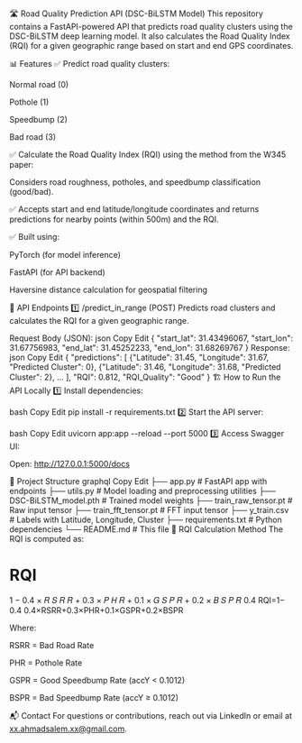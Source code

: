 🛣️ Road Quality Prediction API (DSC-BiLSTM Model)
This repository contains a FastAPI-powered API that predicts road quality clusters using the DSC-BiLSTM deep learning model.
It also calculates the Road Quality Index (RQI) for a given geographic range based on start and end GPS coordinates.

📊 Features
✅ Predict road quality clusters:

Normal road (0)

Pothole (1)

Speedbump (2)

Bad road (3)

✅ Calculate the Road Quality Index (RQI) using the method from the W345 paper:

Considers road roughness, potholes, and speedbump classification (good/bad).

✅ Accepts start and end latitude/longitude coordinates and returns predictions for nearby points (within 500m) and the RQI.

✅ Built using:

PyTorch (for model inference)

FastAPI (for API backend)

Haversine distance calculation for geospatial filtering

🚀 API Endpoints
1️⃣ /predict_in_range (POST)
Predicts road clusters and calculates the RQI for a given geographic range.

Request Body (JSON):
json
Copy
Edit
{
  "start_lat": 31.43496067,
  "start_lon": 31.67756983,
  "end_lat": 31.45252233,
  "end_lon": 31.68269767
}
Response:
json
Copy
Edit
{
  "predictions": [
    {"Latitude": 31.45, "Longitude": 31.67, "Predicted Cluster": 0},
    {"Latitude": 31.46, "Longitude": 31.68, "Predicted Cluster": 2},
    ...
  ],
  "RQI": 0.812,
  "RQI_Quality": "Good"
}
🏗️ How to Run the API Locally
1️⃣ Install dependencies:

bash
Copy
Edit
pip install -r requirements.txt
2️⃣ Start the API server:

bash
Copy
Edit
uvicorn app:app --reload --port 5000
3️⃣ Access Swagger UI:

Open: http://127.0.0.1:5000/docs

📂 Project Structure
graphql
Copy
Edit
├── app.py              # FastAPI app with endpoints
├── utils.py            # Model loading and preprocessing utilities
├── DSC-BiLSTM_model.pth  # Trained model weights
├── train_raw_tensor.pt  # Raw input tensor
├── train_fft_tensor.pt  # FFT input tensor
├── y_train.csv          # Labels with Latitude, Longitude, Cluster
├── requirements.txt     # Python dependencies
└── README.md            # This file
📖 RQI Calculation Method
The RQI is computed as:

RQI
=
1
−
0.4
×
𝑅
𝑆
𝑅
𝑅
+
0.3
×
𝑃
𝐻
𝑅
+
0.1
×
𝐺
𝑆
𝑃
𝑅
+
0.2
×
𝐵
𝑆
𝑃
𝑅
0.4
RQI=1− 
0.4
0.4×RSRR+0.3×PHR+0.1×GSPR+0.2×BSPR
​
 
Where:

RSRR = Bad Road Rate

PHR = Pothole Rate

GSPR = Good Speedbump Rate (accY < 0.1012)

BSPR = Bad Speedbump Rate (accY ≥ 0.1012)

📬 Contact For questions or contributions, reach out via LinkedIn or email at xx.ahmadsalem.xx@gmail.com.
